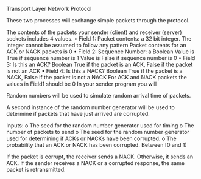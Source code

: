 Transport Layer Network Protocol

These two processes will exchange simple packets through the 
protocol. 

The contents of the packets your sender (client) and receiver
(server) sockets includes 4 values.
• Field 1: Packet contents: a 32 bit integer.
The integer cannot be assumed to follow any pattern
Packet contents for an ACK or NACK packets is 0
• Field 2: Sequence Number: a Boolean
Value is True if sequence number is 1
Value is False if sequence number is 0
• Field 3: Is this an ACK? Boolean
True if the packet is an ACK, False if the packet is not an ACK
• Field 4: Is this a NACK? Boolean
True if the packet is a NACK, False if the packet is not a NACK
For ACK and NACK packets the values in Field1 should be 0
In your sender program you will

Random numbers will be used to simulate random arrival time of packets. 

A second instance of the random number generator will be used to determine if packets that have just arrived
are corrupted. 

Inputs:
o The seed for the random number generator used for timing
o The number of packets to send
o The seed for the random number generator used for determining if ACKs or NACKs
have been corrupted.
o The probability that an ACK or NACK has been corrupted. Between [0 and 1)

If the packet is corrupt, the receiver sends a NACK. Otherwise, it sends an ACK.
If the sender receives a NACK or a corrupted response, the same packet is retransmitted.
